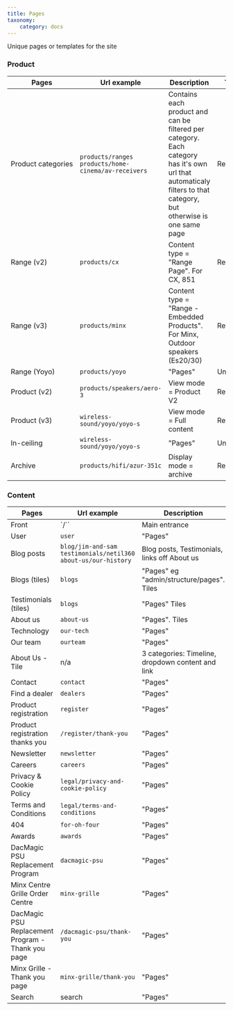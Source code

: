 ```yaml
---
title: Pages
taxonomy:
    category: docs
--- 
```


Unique pages or templates for the site

### Product

| Pages | Url example | Description | Type |
| --------- | ----------- | ------- | ----------- |
| Product&nbsp;categories | `products/ranges`<br>  `products/home-cinema/av-receivers` | Contains each product and can be filtered per category. Each category has it's own url that automaticaly filters to that category, but otherwise is one same page | Recurring |
| Range (v2)  | `products/cx` | Content type = "Range Page". For CX, 851 | Recurring |
| Range (v3)  | `products/minx` | Content type = "Range - Embedded Products". For Minx, Outdoor speakers (Es20/30) | Recurring |
| Range (Yoyo)  | `products/yoyo` | "Pages" | Unique |
| Product (v2)  | `products/speakers/aero-3` | View mode  = Product V2 | Recurring |
| Product (v3)  | `wireless-sound/yoyo/yoyo-s` | View mode  = Full content | Recurring |
| In-ceiling  | `wireless-sound/yoyo/yoyo-s` | "Pages" | Unique |
| Archive | `products/hifi/azur-351c` | Display mode = archive | Recurring |

### Content

| Pages | Url example | Description | Type |
| --------- | ----------- | ------- | ----------- |
| Front | `/`` |  Main entrance | Unique |
| User | `user` | "Pages" | Recurring |
| Blog posts | `blog/jim-and-sam` <br>  `testimonials/netil360` <br>  `about-us/our-history` | Blog posts, Testimonials, links off About us | Recurring |
| Blogs (tiles) | `blogs` | "Pages" eg "admin/structure/pages". Tiles | Unique |
| Testimonials (tiles) | `blogs` | "Pages" Tiles | Unique |
| About us | `about-us` | "Pages". Tiles | Unique |
| Technology | `our-tech` | "Pages" | Unique |
| Our team | `ourteam` | "Pages" | Unique |
| About Us - Tile | n/a | 3 categories: Timeline, dropdown content and link | Recurring |
| Contact | `contact` | "Pages" | Unique |
| Find a dealer | `dealers` | "Pages" | Unique |
| Product registration | `register` | "Pages" | Unique |
| Product registration thanks you | `/register/thank-you` | "Pages" | Unique |
| Newsletter | `newsletter` | "Pages" | Unique |
| Careers | `careers` | "Pages" | Unique |
| Privacy & Cookie Policy | `legal/privacy-and-cookie-policy` | "Pages" | Unique |
| Terms and Conditions | `legal/terms-and-conditions` | "Pages" | Unique |
| 404 | `for-oh-four` | "Pages" | Unique |
| Awards | `awards` | "Pages" | Unique |
| DacMagic PSU <br> Replacement Program | `dacmagic-psu` | "Pages" | Unique |
| Minx Centre <br> Grille Order Centre | `minx-grille` | "Pages" | Unique |
| DacMagic PSU <br> Replacement Program - <br> Thank you page | `/dacmagic-psu/thank-you` | "Pages" | Unique |
| Minx Grille - Thank you page | `minx-grille/thank-you` | "Pages" | Unique |
| Search | search | "Pages" | Unique |

